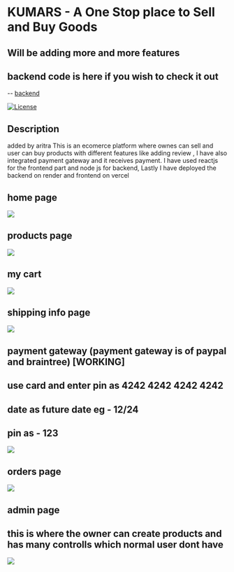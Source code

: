 # KUMARS - A One Stop place to Sell and Buy Goods 
## Will be adding more and more features 


## backend code is here if you wish to check it out 

-- [backend](https://github.com/ankush109/kumars_backend)



[![License](https://img.shields.io/badge/License-MIT-blue.svg)](https://opensource.org/licenses/MIT)

## Description
added by aritra
This is an ecomerce platform where ownes can sell and user can buy products with different features like adding review , I have also integrated payment gateway and it receives payment.
I have used reactjs for the frontend part and node js for backend,
Lastly I have deployed the backend on render and frontend on vercel

## home page 

![](https://raw.githubusercontent.com/ankush109/kumars_frontend/main/public/readme_images/home.png)


## products page 

![](https://raw.githubusercontent.com/ankush109/kumars_frontend/main/public/readme_images/products.png)

## my cart 

![](https://raw.githubusercontent.com/ankush109/kumars_frontend/main/public/readme_images/mycart.png)


## shipping info page 

![](https://raw.githubusercontent.com/ankush109/kumars_frontend/main/public/readme_images/shippinginfp.png)


## payment gateway  (payment gateway is of paypal and braintree) [WORKING]

## use card and enter pin as 4242 4242 4242 4242 
## date as future date eg - 12/24

## pin as - 123 

![](https://raw.githubusercontent.com/ankush109/kumars_frontend/main/public/readme_images/payment.png)


## orders page 

![](https://raw.githubusercontent.com/ankush109/kumars_frontend/main/public/readme_images/orders.png)


## admin page 

## this is where the owner can create products and has many controlls which normal user dont have 

![](https://raw.githubusercontent.com/ankush109/kumars_frontend/main/public/readme_images/admin.png)
